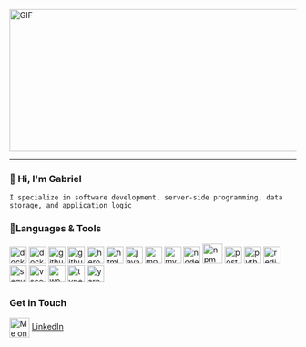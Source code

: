 <img align="auto" alt="GIF" src="https://media.giphy.com/media/iIqmM5tTjmpOB9mpbn/giphy.gif"
width="1000" height="250"/>
___

### 👋 Hi, I'm Gabriel

    I specialize in software development, server-side programming, data storage, and application logic

### 🔌Languages & Tools

<p>

<img src="https://cdn.jsdelivr.net/gh/devicons/devicon/icons/firebase/firebase-plain.svg" alt="docker" width="30" height="30"/>
<img src="https://cdn.jsdelivr.net/gh/devicons/devicon/icons/docker/docker-original.svg" alt="docker" width="30" height="30"/>
<img src="https://cdn.jsdelivr.net/gh/devicons/devicon/icons/github/github-original.svg" alt="github" width="30" height="30"/>
<img src="https://cdn.jsdelivr.net/gh/devicons/devicon/icons/handlebars/handlebars-original.svg" alt="github" width="30" height="30"/>
 <img src="https://cdn.jsdelivr.net/gh/devicons/devicon/icons/heroku/heroku-original-wordmark.svg" alt="heroku" width="30" height="30"/>
 <img src="https://cdn.jsdelivr.net/gh/devicons/devicon/icons/html5/html5-original-wordmark.svg" alt="html5" width="30" height="30"/>
 <img src="https://cdn.jsdelivr.net/gh/devicons/devicon/icons/javascript/javascript-plain.svg" alt="javascript" width="30" height="30"/>
 <img src="https://cdn.jsdelivr.net/gh/devicons/devicon/icons/mongodb/mongodb-plain-wordmark.svg" alt="mongodb" width="30" height="30"/>
 <img src="https://cdn.jsdelivr.net/gh/devicons/devicon/icons/mysql/mysql-original.svg" alt="mysql" width="30" height="30"/>
 <img src="https://cdn.jsdelivr.net/gh/devicons/devicon/icons/nodejs/nodejs-plain-wordmark.svg" alt="nodejs" width="30" height="30"/>
 <img src="https://cdn.jsdelivr.net/gh/devicons/devicon/icons/npm/npm-original-wordmark.svg" alt="npm" width="35" height="35"/>
 <img src="https://cdn.jsdelivr.net/gh/devicons/devicon/icons/postgresql/postgresql-original.svg" alt="postgresql" width="30" height="30"/>
 <img src="https://cdn.jsdelivr.net/gh/devicons/devicon/icons/python/python-original.svg" alt="python" width="30" height="30"/>
 <img src="https://cdn.jsdelivr.net/gh/devicons/devicon/icons/redis/redis-original.svg" alt="redis" width="30" height="30"/>
 <img src="https://cdn.jsdelivr.net/gh/devicons/devicon/icons/sequelize/sequelize-original.svg" alt="sequelize" width="30" height="30"/>
 <img src="https://cdn.jsdelivr.net/gh/devicons/devicon/icons/vscode/vscode-original.svg" alt="vscode" width="30" height="30"/>
 <img src="https://cdn.jsdelivr.net/gh/devicons/devicon/icons/woocommerce/woocommerce-original.svg" alt="woocommerce" width="30" height="30"/>
 <img src="https://cdn.jsdelivr.net/gh/devicons/devicon/icons/typescript/typescript-original.svg" alt="typescript" width="30" height="30"/>
 <img src="https://cdn.jsdelivr.net/gh/devicons/devicon/icons/yarn/yarn-original.svg" alt="yarn" width="30" height="30"/>
</p>
                                                  
### Get in Touch
<img align="center" src="https://cdn.jsdelivr.net/gh/devicons/devicon/icons/linkedin/linkedin-original.svg" alt="Me on LinkedIn" height="auto" width="35"/> [LinkedIn](https://www.linkedin.com/in/ajayi-gabriel)
